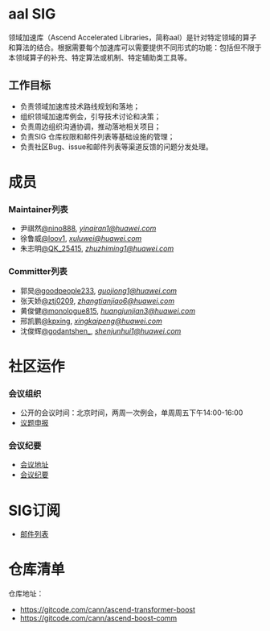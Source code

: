 # aal SIG

领域加速库（Ascend Accelerated Libraries，简称aal）是针对特定领域的算子和算法的结合。根据需要每个加速库可以需要提供不同形式的功能：包括但不限于本领域算子的补充、特定算法或机制、特定辅助类工具等。

## 工作目标
- 负责领域加速库技术路线规划和落地；
- 组织领域加速库例会，引导技术讨论和决策；
- 负责周边组织沟通协调，推动落地相关项目；
- 负责SIG 仓库权限和邮件列表等基础设施的管理；
- 负责社区Bug、issue和邮件列表等渠道反馈的问题分发处理。
# 成员

### Maintainer列表
- 尹祺然[@nino888](https://gitcode.com/nino888), *yinqiran1@huawei.com*
- 徐鲁威[@loov1](https://gitcode.com/loov1), *xuluwei@huawei.com*
- 朱志明[@QK_25415](https://gitcode.com/QK_25415), *zhuzhiming1@huawei.com*
### Committer列表
- 郭炅[@goodpeople233](https://gitcode.com/goodpeople233), *guojiong1@huawei.com*
- 张天娇[@ztj0209](https://gitcode.com/ztj0209), *zhangtianjiao6@huawei.com*
- 黄俊健[@monologue815](https://gitcode.com/monologue815), *huangjunjian3@huawei.com*
- 邢凯鹏[@kpxing](https://gitcode.com/kpxing), *xingkaipeng@huawei.com*
- 沈俊辉[@godantshen_](https://gitcode.com/godantshen_), *shenjunhui1@huawei.com*

# 社区运作

### 会议组织

- 公开的会议时间：北京时间，两周一次例会，单周周五下午14:00-16:00
- [议题申报](https://etherpad.meeting.osinfra.cn/p/aal)

### 会议纪要

- [会议地址](https://meeting.osinfra.cn/cann/)
- [会议纪要](https://etherpad.meeting.osinfra.cn/p/aal)

# SIG订阅

- [邮件列表](https://mailweb.cann.osinfra.cn/mailman3/lists/aal.cann.osinfra.cn/)

# 仓库清单

仓库地址：
- https://gitcode.com/cann/ascend-transformer-boost
- https://gitcode.com/cann/ascend-boost-comm
